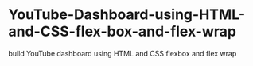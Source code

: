 # YouTube-Dashboard-using-HTML-and-CSS-flex-box-and-flex-wrap
build YouTube dashboard using HTML and CSS flexbox and flex wrap
